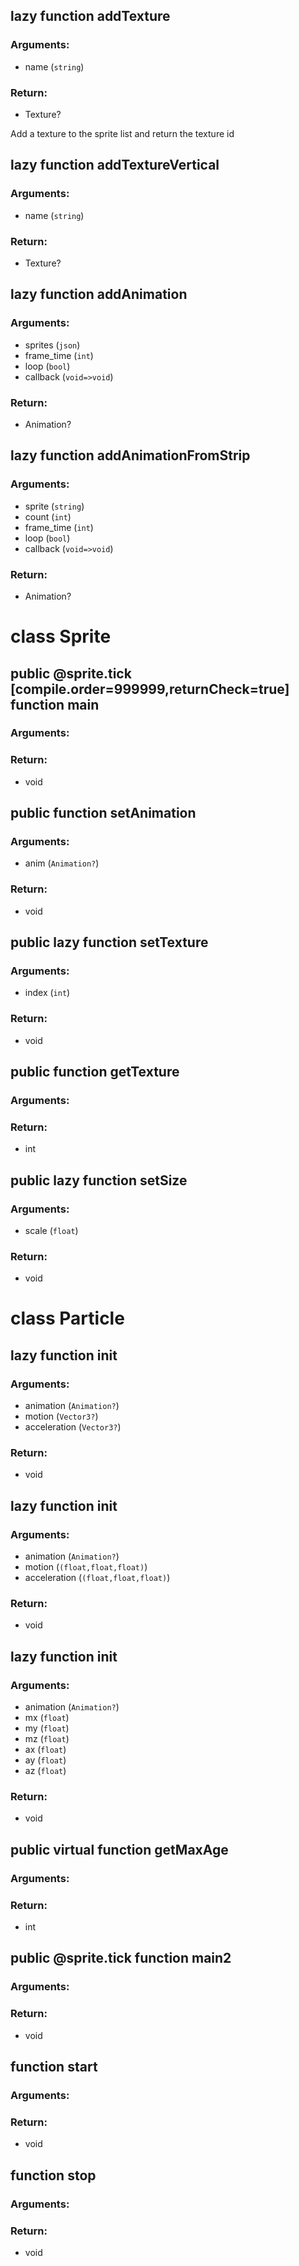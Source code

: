 ## lazy function addTexture
### Arguments:
- name (`string`)
### Return:
- Texture?


Add a texture to the sprite list and return the texture id

## lazy function addTextureVertical
### Arguments:
- name (`string`)
### Return:
- Texture?




## lazy function addAnimation
### Arguments:
- sprites (`json`)
- frame_time (`int`)
- loop (`bool`)
- callback (`void=>void`)
### Return:
- Animation?




## lazy function addAnimationFromStrip
### Arguments:
- sprite (`string`)
- count (`int`)
- frame_time (`int`)
- loop (`bool`)
- callback (`void=>void`)
### Return:
- Animation?




# class Sprite


## public @sprite.tick [compile.order=999999,__returnCheck__=true] function main
### Arguments:

### Return:
- void




## public function setAnimation
### Arguments:
- anim (`Animation?`)
### Return:
- void




## public lazy function setTexture
### Arguments:
- index (`int`)
### Return:
- void




## public function getTexture
### Arguments:

### Return:
- int




## public lazy function setSize
### Arguments:
- scale (`float`)
### Return:
- void






# class Particle


## lazy function __init__
### Arguments:
- animation (`Animation?`)
- motion (`Vector3?`)
- acceleration (`Vector3?`)
### Return:
- void




## lazy function __init__
### Arguments:
- animation (`Animation?`)
- motion (`(float,float,float)`)
- acceleration (`(float,float,float)`)
### Return:
- void




## lazy function __init__
### Arguments:
- animation (`Animation?`)
- mx (`float`)
- my (`float`)
- mz (`float`)
- ax (`float`)
- ay (`float`)
- az (`float`)
### Return:
- void




## public virtual function getMaxAge
### Arguments:

### Return:
- int




## public @sprite.tick function main2
### Arguments:

### Return:
- void






## function start
### Arguments:

### Return:
- void




## function stop
### Arguments:

### Return:
- void





